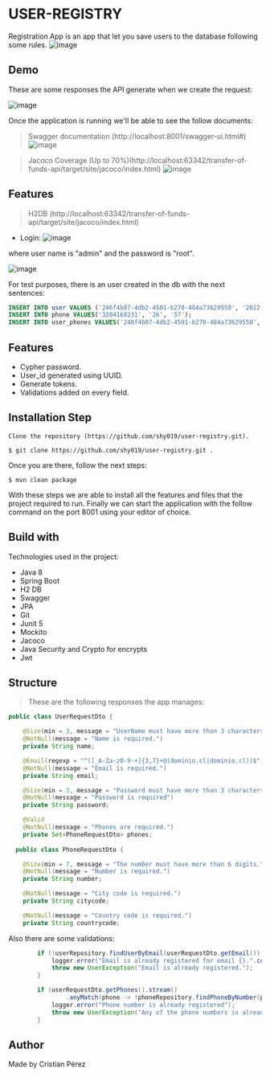 # USER-REGISTRY

Registration App is an app that let you save users to the database following some rules.
![image](https://user-images.githubusercontent.com/33939388/197276243-aa416cac-1ddc-4cea-bc4e-b3379ac02d09.png)

## Demo
These are some responses the API generate when we create the request:

![image](https://user-images.githubusercontent.com/33939388/197271190-34e6375f-17cf-4fb3-833e-3ec016f46b8a.png)

Once the application is running we'll be able to see the follow documents:

> Swagger documentation (http://localhost:8001/swagger-ui.html#)
![image](https://user-images.githubusercontent.com/33939388/197271381-3cce4710-cd66-4177-ba3c-01120f92dc03.png)

> Jacoco Coverage (Up to 70%)(http://localhost:63342/transfer-of-funds-api/target/site/jacoco/index.html)
![image](https://user-images.githubusercontent.com/33939388/197271466-f20083c1-88fd-4c48-9fb5-9a67e312a3df.png)
## Features

> H2DB (http://localhost:63342/transfer-of-funds-api/target/site/jacoco/index.html)
- Login:
![image](https://user-images.githubusercontent.com/33939388/197272957-f7b33156-0a6e-4a9f-9c10-194bcf39e063.png)

where user name is "admin" and the password is "root".

![image](https://user-images.githubusercontent.com/33939388/197273051-3c46a360-4034-402c-8aa3-a1cda847a635.png)

For test purposes, there is an user created in the db with the next sentences:
```sql
INSERT INTO user VALUES ('246f4b87-4db2-4501-b270-484a73629550', '2022-10-21', 'pgcarlos@dominio.cl', TRUE, '2022-10-21', NULL, 'Carlos Perez', 'password','eyJhbGciOiJIUzUxMiJ9.eyJzdWIiOiJKdWFuIFJvZHJpZ3VleiIsImlhdCI6MTY2NjM1ODYyNiwiZXhwIjoxNjY3MjIyNjI2fQ.A_gJTVFNGtsXPmcxeKoa6K3sB3boCVByCEG_fB7NN1Wiwmw3NxMsaiDdIMymtmjyYBIlh0sGsXP1A_s8t9dkvg');
INSERT INTO phone VALUES('3204168231', '26', '57');
INSERT INTO user_phones VALUES('246f4b87-4db2-4501-b270-484a73629550', '3204168231');
```

## Features
- Cypher password.
- User_id generated using UUID.
- Generate tokens.
- Validations added on every field.

## Installation Step

	Clone the repository (https://github.com/shy019/user-registry.git).

`$ git clone https://github.com/shy019/user-registry.git .`

Once you are there, follow the next steps:

`$ mvn clean package`

With these steps we are able to install all the features and files that the project required to run.
Finally we can start the application with the follow command on the port 8001 using your editor of choice.

## Build with

Technologies used in the project:
- Java 8
- Spring Boot
- H2 DB
- Swagger
- JPA
- Git
- Junit 5
- Mockito
- Jacoco
- Java Security and Crypto for encrypts
- Jwt

## Structure

> These are the following responses the app manages:
```java
public class UserRequestDto {

	@Size(min = 3, message = "UserName must have more than 3 characters.")
	@NotNull(message = "Name is required.")
	private String name;

	@Email(regexp = "^([_A-Za-z0-9-+]{3,7}+@(dominio.cl|dominio.cl))$", message = "The email must have to apply next format: aaaaaaa@dominio.cl")
	@NotNull(message = "Email is required.")
	private String email;

	@Size(min = 3, message = "Password must have more than 3 characters.")
	@NotNull(message = "Password is required")
	private String password;

	@Valid
	@NotNull(message = "Phones are required.")
	private Set<PhoneRequestDto> phones;
  
  public class PhoneRequestDto {

	@Size(min = 7, message = "The number must have more than 6 digits.")
	@NotNull(message = "Number is required.")
	private String number;

	@NotNull(message = "City code is required.")
	private String citycode;

	@NotNull(message = "Country code is required.")
	private String countrycode;
```
Also there are some validations:

```java
		if (!userRepository.findUserByEmail(userRequestDto.getEmail()).isEmpty()) {
			logger.error("Email is already registered for email {}.".concat(userRequestDto.getEmail()));
			throw new UserException("Email is already registered.");
		}

		if (userRequestDto.getPhones().stream()
				.anyMatch(phone -> !phoneRepository.findPhoneByNumber(phone.getNumber()).isEmpty())) {
			logger.error("Phone number is already registered");
			throw new UserException("Any of the phone numbers is already registered.");
		}
```

## Author
Made by Cristian Pérez
